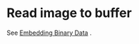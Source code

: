 # Read image to buffer

See [Embedding Binary Data](https://docs.espressif.com/projects/esp-idf/en/latest/esp32/api-guides/build-system.html#embedding-binary-data) .

